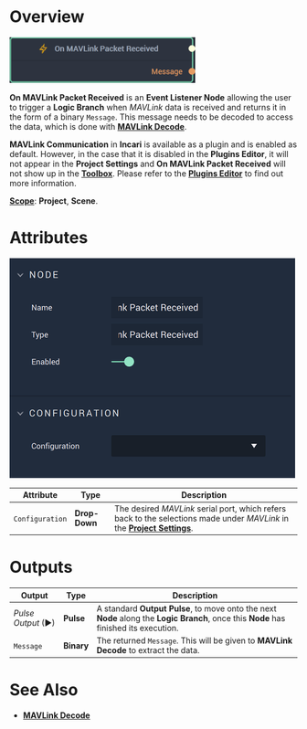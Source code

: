 # Overview

![The On MAVlink Packet Received Node.](../../../../.gitbook/assets/onmavlinkpacketreceivednode20241.png)

**On MAVLink Packet Received**  is an **Event Listener Node** allowing the user to trigger a **Logic Branch** when *MAVLink* data  is received and returns it in the form of a binary `Message`. This message needs to be decoded to access the data, which is done with [**MAVLink Decode**](../mavlink-decode.md).

**MAVLink Communication** in **Incari** is available as a plugin and is enabled as default. However, in the case that it is disabled in the **Plugins Editor**, it will not appear in the **Project Settings** and **On MAVLink Packet Received** will not show up in the [**Toolbox**](../../../overview.md). Please refer to the [**Plugins Editor**](../../../../modules/plugins/README.md) to find out more information.

[**Scope**](../../overview.md#scopes): **Project**, **Scene**.

# Attributes

![The On MAVLink Packet Received Node Attributes.](../../../../.gitbook/assets/onmavlinkpacketreceivedatts.png)

|Attribute|Type|Description|
|---|---|---|
|`Configuration`|**Drop-Down**|The desired *MAVLink* serial port, which refers back to the selections made under *MAVLink* in the [**Project Settings**](../../../../modules/project-settings/mavlink.md).| 


# Outputs

|Output|Type|Description|
|---|---|---|
|*Pulse Output* (►)|**Pulse**|A standard **Output Pulse**, to move onto the next **Node** along the **Logic Branch**, once this **Node** has finished its execution.|
|`Message`|**Binary**|The returned `Message`. This will be given to **MAVLink Decode** to extract the data.|


# See Also

* [**MAVLink Decode**](../mavlink-decode.md)